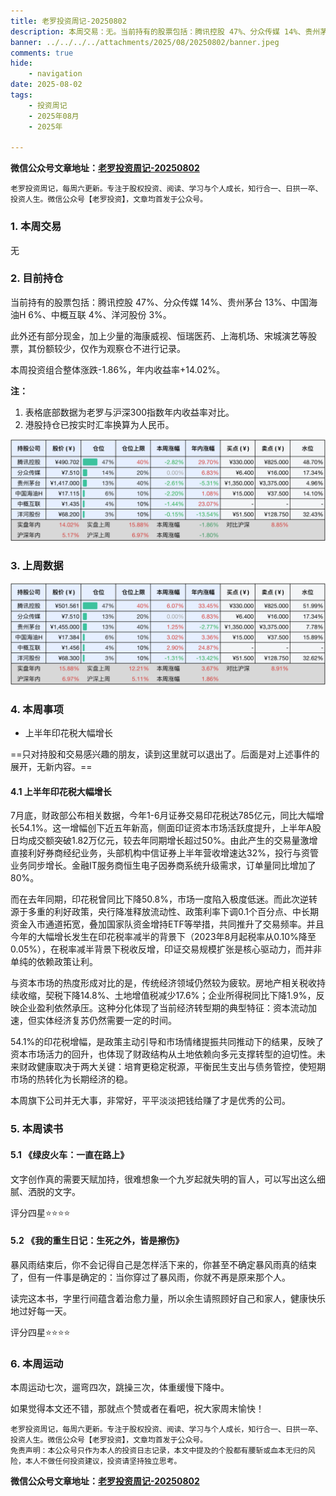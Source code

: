 ```yaml
---
title: 老罗投资周记-20250802
description: 本周交易：无。当前持有的股票包括：腾讯控股 47%、分众传媒 14%、贵州茅台 13%、中国海油H 6%、中概互联 4%、洋河股份 3%。此外还有部分现金，加上少量的海康威视、恒瑞医药、上海机场、宋城演艺等股票，其份额较少，仅作为观察仓不进行记录。本周投资组合整体涨跌-1.86%，年内收益率+14.02%。
banner: ../../../../attachments/2025/08/20250802/banner.jpeg
comments: true
hide:
    - navigation
date: 2025-08-02
tags:
    - 投资周记
    - 2025年08月
    - 2025年

---
```


__微信公众号文章地址：[老罗投资周记-20250802](https://mp.weixin.qq.com/s/gNa0vfiTOk74KlvTAnWGxw)__

```
老罗投资周记，每周六更新。专注于股权投资、阅读、学习与个人成长，知行合一、日拱一卒、投资人生。微信公众号【老罗投资】，文章均首发于公众号。
```

### 1. 本周交易

无

### 2. 目前持仓

当前持有的股票包括：腾讯控股 47%、分众传媒 14%、贵州茅台 13%、中国海油H 6%、中概互联 4%、洋河股份 3%。

此外还有部分现金，加上少量的海康威视、恒瑞医药、上海机场、宋城演艺等股票，其份额较少，仅作为观察仓不进行记录。

本周投资组合整体涨跌<span class="green">-1.86%</span>，年内收益率<span class="red">+14.02%</span>。

**注：**

1. 表格底部数据为老罗与沪深300指数年内收益率对比。
2. 港股持仓已按实时汇率换算为人民币。

![目前持仓](../../../attachments/2025/08/20250802/1.jpg)

### 3. 上周数据

![上周数据](../../../attachments/2025/08/20250802/2.jpg)

### 4. 本周事项

+ 上半年印花税大幅增长

==只对持股和交易感兴趣的朋友，读到这里就可以退出了。后面是对上述事件的展开，无新内容。==

#### 4.1 上半年印花税大幅增长

7月底，财政部公布相关数据，今年1-6月证券交易印花税达785亿元，同比大幅增长54.1%。这一增幅创下近五年新高，侧面印证资本市场活跃度提升，上半年A股日均成交额突破1.82万亿元，较去年同期增长超过50%。由此产生的交易量激增直接利好券商经纪业务，头部机构中信证券上半年营收增速达32%，投行与资管业务同步增长。金融IT服务商恒生电子因券商系统升级需求，订单量同比增加了80%。

而在去年同期，印花税曾同比下降50.8%，市场一度陷入极度低迷。而此次逆转源于多重的利好政策，央行降准释放流动性、政策利率下调0.1个百分点、中长期资金入市通道拓宽，叠加国家队资金增持ETF等举措，共同推升了交易频率。并且今年的大幅增长发生在印花税率减半的背景下（2023年8月起税率从0.10%降至0.05%），​在税率减半背景下税收反增，印证交易规模扩张是核心驱动力​​，而并非单纯的依赖政策让利。

与资本市场的热度形成对比的是，传统经济领域仍然较为疲软。房地产相关税收持续收缩，契税下降14.8%、土地增值税减少17.6%；企业所得税同比下降1.9%，反映企业盈利依然承压。这种分化体现了当前经济转型期的典型特征：资本流动加速，但实体经济复苏仍然需要一定的时间​​。

54.1%的印花税增幅，是政策主动引导和市场情绪提振共同推动下的结果，反映了资本市场活力的回升，也体现了财政结构从土地依赖向多元支撑转型的迫切性。未来财政健康取决于两大关键：培育更稳定税源，平衡民生支出与债务管控，使短期市场的热转化为长期经济的稳。

本周旗下公司并无大事，非常好，平平淡淡把钱给赚了才是优秀的公司。

### 5. 本周读书

#### 5.1 《绿皮火车：一直在路上》

文字创作真的需要天赋加持，很难想象一个九岁起就失明的盲人，可以写出这么细腻、洒脱的文字。

评分四星⭐️⭐️⭐️⭐️

#### 5.2 《我的重生日记：生死之外，皆是擦伤》

暴风雨结束后，你不会记得自己是怎样活下来的，你甚至不确定暴风雨真的结束了，但有一件事是确定的：当你穿过了暴风雨，你就不再是原来那个人。

读完这本书，字里行间蕴含着治愈力量，所以余生请照顾好自己和家人，健康快乐地过好每一天。

评分四星⭐️⭐️⭐️⭐️

### 6. 本周运动

本周运动七次，遛弯四次，跳操三次，体重缓慢下降中。

如果觉得本文还不错，那就点个赞或者在看吧，祝大家周末愉快！

```
老罗投资周记，每周六更新。专注于股权投资、阅读、学习与个人成长，知行合一、日拱一卒、投资人生。微信公众号【老罗投资】，文章均首发于公众号。
免责声明：本公众号只作为本人的投资日志记录，本文中提及的个股都有腰斩或血本无归的风险，本人不做任何投资建议，投资请坚持独立思考。
```

__微信公众号文章地址：[老罗投资周记-20250802](https://mp.weixin.qq.com/s/gNa0vfiTOk74KlvTAnWGxw)__